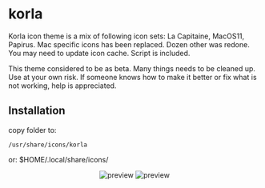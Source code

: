 # korla

Korla icon theme is a mix of following icon sets: La Capitaine, MacOS11, Papirus.
Mac specific icons has been replaced. Dozen other was redone.
You may need to update icon cache. Script is included.

This theme considered to be as beta. Many things needs to be cleaned up. Use at your own risk.
If someone knows how to make it better or fix what is not working, help is appreciated.


## Installation

copy folder to:

	/usr/share/icons/korla 

or:
	$HOME/.local/share/icons/


<p align="center">
  <img src="https://github.com/bikass/korla/blob/master/im1.png" alt="preview"/>
  <img src="https://github.com/bikass/korla/blob/master/im2.png" alt="preview"/>
</p>

